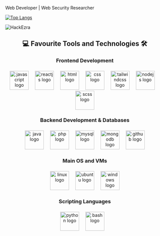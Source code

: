 Web Developer | Web Security Researcher

[![Top Langs](https://github-readme-stats.vercel.app/api/top-langs/?username=HackEzra&layout=compact)](https://github.com/HackEzra)

<p align="left"> <img src="https://komarev.com/ghpvc/?username=HackEzra&label=Profile%20Views&color=430680&style=flat" alt="HackEzra" /> </p>

<h2 align="center">💻 Favourite Tools and Technologies 🛠</h2>

###

<h3 align="center">Frontend Development</h4>

###

<div align="center">
  <img src="https://techstack-generator.vercel.app/js-icon.svg" height="60" title="Javascript" alt="javascript logo"  />
  <img width="12" />
  <img src="https://techstack-generator.vercel.app/react-icon.svg" height="60" title="ReactJS" alt="reactjs logo"  />
  <img width="12" />
  <img src="https://skillicons.dev/icons?i=html" height="60" title="HTML" alt="html logo"  />
  <img width="12" />
  <img src="https://skillicons.dev/icons?i=css" height="60" title="CSS" alt="css logo"  />
  <img width="12" />
  <img src="https://skillicons.dev/icons?i=tailwind" height="60" title="TailwindCSS" alt="tailwindcss logo"  />
  <img width="12" />
  <img src="https://skillicons.dev/icons?i=nodejs" height="60" title="NodeJS" alt="nodejs logo"  />
  <img width="12" />
  <img src="https://skillicons.dev/icons?i=sass" height="60" title="Scss" alt="scss logo"  />
</div>

###

<h3 align="center">Backend Development & Databases</h4>

###

<div align="center">
  <img src="https://skillicons.dev/icons?i=java" height="60" title="Java" alt="java logo"  />
  <img width="12" />
  <img src="https://skillicons.dev/icons?i=php" height="60" title="PHP" alt="php logo"  />
  <img width="12" />
  <img src="https://techstack-generator.vercel.app/mysql-icon.svg" height="60" title="MySQL" alt="mysql logo"  />
  <img width="12" />
  <img src="https://skillicons.dev/icons?i=mongodb" height="60" title="MongoDB" alt="mongodb logo"  />
  <img width="12" />
  <img src="https://skillicons.dev/icons?i=github" height="60" title="Github" alt="github logo"  />
</div>

###

<h3 align="center">Main OS and VMs</h4>

###

<div align="center">
  <img src="https://upload.wikimedia.org/wikipedia/commons/2/2b/Kali-dragon-icon.svg" height="60" title="Linux" alt="linux logo"  />
  <img width="12" />
  <img src="https://skillicons.dev/icons?i=ubuntu" height="60" title="Ubuntu" alt="ubuntu logo"  />
  <img width="12" />
  <img src="https://skillicons.dev/icons?i=windows" height="60" title="Windows" alt="windows logo"  />

</div>

###

<h3 align="center">Scripting Languages</h4>

###

<div align="center">  
  <img src="https://techstack-generator.vercel.app/python-icon.svg" height="60" title="Python" alt="python logo"  />
  <img width="12" />
  <img src="https://skillicons.dev/icons?i=bash" height="60" title="Bash" alt="bash logo"  />
  <img width="12" />
</div>

###

